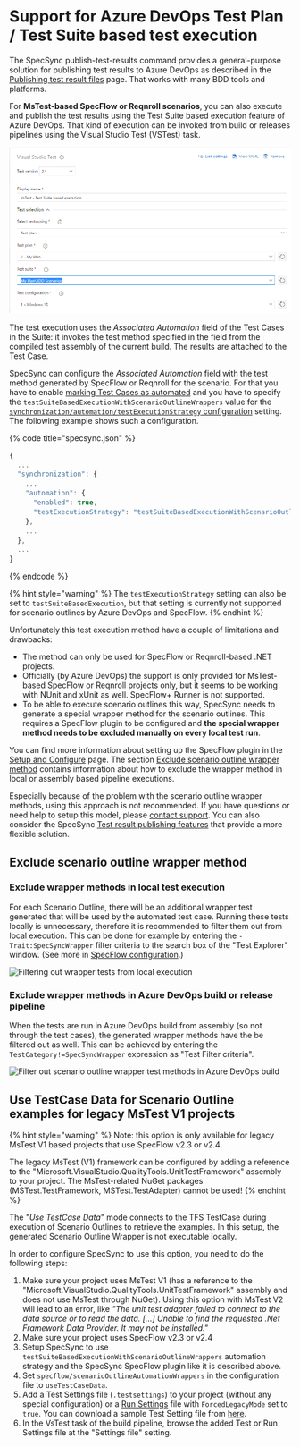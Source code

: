 # Support for Azure DevOps Test Plan / Test Suite based test execution

The SpecSync publish-test-results command provides a general-purpose solution for publishing test results to Azure DevOps as described in the [Publishing test result files](publishing-test-result-files.md) page. That works with many BDD tools and platforms.

For **MsTest-based SpecFlow or Reqnroll scenarios**, you can also execute and publish the test results using the Test Suite based execution feature of Azure DevOps. That kind of execution can be invoked from build or releases pipelines using the Visual Studio Test (VSTest) task.&#x20;

![A VSTest task that is configured to run tests from the "BDD Scenarios" suite](<../../.gitbook/assets/image (22).png>)

The test execution uses the _Associated Automation_ field of the Test Cases in the Suite: it invokes the test method specified in the field from the compiled test assembly of the current build. The results are attached to the Test Case.

SpecSync can configure the _Associated Automation_ field with the test method generated by SpecFlow or Reqnroll for the scenario. For that you have to enable [marking Test Cases as automated](../push-features/mark-test-cases-as-automated.md) and you have to specify the `testSuiteBasedExecutionWithScenarioOutlineWrappers` value for the [`synchronization/automation/testExecutionStrategy` configuration](../../reference/configuration/configuration-synchronization/configuration-synchronization-automation.md) setting. The following example shows such a configuration.

{% code title="specsync.json" %}
```javascript
{
  ...
  "synchronization": {
    ...
    "automation": {
      "enabled": true,
      "testExecutionStrategy": "testSuiteBasedExecutionWithScenarioOutlineWrappers"
    },
    ...
  },
  ...
}
```
{% endcode %}

{% hint style="warning" %}
The `testExecutionStrategy` setting can also be set to `testSuiteBasedExecution`, but that setting is currently not supported for scenario outlines by Azure DevOps and SpecFlow.
{% endhint %}

Unfortunately this test execution method have a couple of limitations and drawbacks:

* The method can only be used for SpecFlow or Reqnroll-based .NET projects.
* Officially (by Azure DevOps) the support is only provided for MsTest-based SpecFlow or Reqnroll projects only, but it seems to be working with NUnit and xUnit as well. SpecFlow+ Runner is not supported.
* To be able to execute scenario outlines this way, SpecSync needs to generate a special wrapper method for the scenario outlines. This requires a SpecFlow plugin to be configured and **the special wrapper method needs to be excluded manually on every local test run**.

You can find more information about setting up the SpecFlow plugin in the [Setup and Configure](../../installation/setup-and-configure.md#setup-specflow-plugin) page. The section [Exclude scenario outline wrapper method](support-for-azure-devops-test-plan-test-suite-based-test-execution.md#exclude-scenario-outline-wrapper-method) contains information about how to exclude the wrapper method in local or assembly based pipeline executions.

Especially because of the problem with the scenario outline wrapper methods, using this approach is not recommended. If you have questions or need help to setup this model, please [contact support](../../contact/specsync-support.md). You can also consider the SpecSync [Test result publishing features](./) that provide a more flexible solution.

## Exclude scenario outline wrapper method

### Exclude wrapper methods in local test execution

For each Scenario Outline, there will be an additional wrapper test generated that will be used by the automated test case. Running these tests locally is unnecessary, therefore it is recommended to filter them out from local execution. This can be done for example by entering the `-Trait:SpecSyncWrapper` filter criteria to the search box of the "Test Explorer" window. (See more in [SpecFlow configuration](../../reference/configuration/configuration-specflow.md).)&#x20;

![Filtering out wrapper tests from local execution](../../.gitbook/assets/getting-started-specflow-filter-out-wrapper.png)

### Exclude wrapper methods in Azure DevOps build or release pipeline

When the tests are run in Azure DevOps build from assembly (so not through the test cases), the generated wrapper methods have the be filtered out as well. This can be achieved by entering the `TestCategory!=SpecSyncWrapper` expression as "Test Filter criteria".

![Filter out scenario outline wrapper test methods in Azure DevOps build](../../.gitbook/assets/automation-filter-wrapper-in-build.png)

## Use TestCase Data for Scenario Outline examples for legacy MsTest V1 projects

{% hint style="warning" %}
Note: this option is only available for legacy MsTest V1 based projects that use SpecFlow v2.3 or v2.4.

The legacy MsTest (V1) framework can be configured by adding a reference to the "Microsoft.VisualStudio.QualityTools.UnitTestFramework" assembly to your project. The MsTest-related NuGet packages (MSTest.TestFramework, MSTest.TestAdapter) cannot be used!
{% endhint %}

The "_Use TestCase Data_" mode connects to the TFS TestCase during execution of Scenario Outlines to retrieve the examples. In this setup, the generated Scenario Outline Wrapper is not executable locally.

In order to configure SpecSync to use this option, you need to do the following steps:

1. Make sure your project uses MsTest V1 (has a reference to the "Microsoft.VisualStudio.QualityTools.UnitTestFramework" assembly and does not use MsTest through NuGet). Using this option with MsTest V2 will lead to an error, like _"The unit test adapter failed to connect to the data source or to read the data. \[...] Unable to find the requested .Net Framework Data Provider. It may not be installed."_
2. Make sure your project uses SpecFlow v2.3 or v2.4
3. Setup SpecSync to use `testSuiteBasedExecutionWithScenarioOutlineWrappers` automation strategy and the SpecSync SpecFlow plugin like it is described above.
4. Set `specflow/scenarioOutlineAutomationWrappers` in the configuration file to `useTestCaseData`.
5. Add a Test Settings file (`.testsettings`) to your project (without any special configuration) or a [Run Settings](https://docs.microsoft.com/en-us/visualstudio/test/configure-unit-tests-by-using-a-dot-runsettings-file?view=vs-2017#mstest-run-settings) file with `ForcedLegacyMode` set to `true`. You can download a sample Test Setting file from [here](https://www.specsolutions.eu/media/specsync/TestSuiteBasedRun.testsettings).
6. In the VsTest task of the build pipeline, browse the added Test or Run Settings file at the "Settings file" setting.
